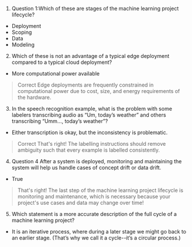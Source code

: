 1. Question 1:Which of these are stages of the machine learning project lifecycle?
+ Deployment
+ Scoping
+ Data
+ Modeling
2. Which of these is not an advantage of a typical edge deployment compared to a typical cloud deployment?
+ More computational power available
> Correct
Edge deployments are frequently constrained in computational power due to cost, size, and energy requirements of the hardware. 
3. In the speech recognition example, what is the problem with some labelers transcribing audio as “Um, today’s weather” and others transcribing “Umm..., today’s weather”?
+ Either transcription is okay, but the inconsistency is problematic.
> Correct
That's right! The labelling instructions should remove ambiguity such that every example is labelled consistently. 
4. Question 4 After a system is deployed, monitoring and maintaining the system will help us handle cases of concept drift or data drift.
+ True 
> That's right! The last step of the machine learning project lifecycle is monitoring and maintenance, which is necessary because your project's use cases and data may change over time!
5. Which statement is a more accurate description of the full cycle of a machine learning project?
+ It is an iterative process, where during a later stage we might go back to an earlier stage. (That’s why we call it a cycle--it’s a circular process.)